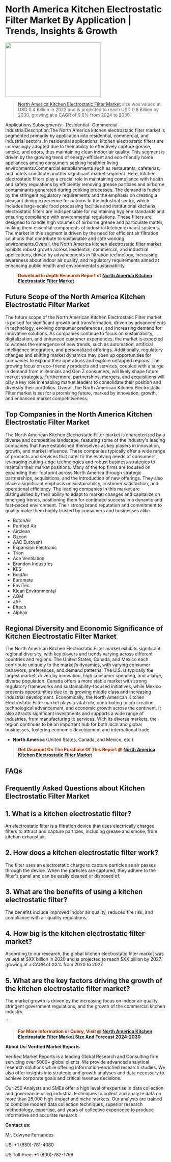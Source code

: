 <p><h1>North America Kitchen Electrostatic Filter Market By Application | Trends, Insights & Growth</h1><p><img class="aligncenter size-medium wp-image-105565" src="https://ffe5etoiles.com/wp-content/uploads/2025/01/MST7-300x171.png" alt="" width="300" height="171" /></p><blockquote><p><a href="https://www.verifiedmarketreports.com/download-sample/?rid=463736&utm_source=Github-NA&utm_medium=376" target="_blank">North America Kitchen Electrostatic Filter Market</a> size was valued at USD 0.4 Billion in 2022 and is projected to reach USD 0.8 Billion by 2030, growing at a CAGR of 9.6% from 2024 to 2030.</p></blockquote>Applications Subsegments:- Residential- Commercial- IndustrialDescription:The North America kitchen electrostatic filter market is segmented primarily by application into residential, commercial, and industrial sectors. In residential applications, kitchen electrostatic filters are increasingly adopted due to their ability to effectively capture grease, smoke, and odors, thus maintaining clean indoor air quality. This segment is driven by the growing trend of energy-efficient and eco-friendly home appliances among consumers seeking healthier living environments.Commercial establishments such as restaurants, cafeterias, and hotels constitute another significant market segment. Here, kitchen electrostatic filters play a crucial role in maintaining compliance with health and safety regulations by efficiently removing grease particles and airborne contaminants generated during cooking processes. The demand is fueled by the stringent regulatory requirements and the emphasis on creating a pleasant dining experience for patrons.In the industrial sector, which includes large-scale food processing facilities and institutional kitchens, electrostatic filters are indispensable for maintaining hygiene standards and ensuring compliance with environmental regulations. These filters are designed to handle high volumes of airborne grease and particulate matter, making them essential components of industrial kitchen exhaust systems. The market in this segment is driven by the need for efficient air filtration solutions that contribute to sustainable and safe working environments.Overall, the North America kitchen electrostatic filter market exhibits robust growth across residential, commercial, and industrial applications, driven by advancements in filtration technology, increasing awareness about indoor air quality, and regulatory requirements aimed at enhancing public health and environmental sustainability.</p><blockquote><p><span style="color: #993300;"><strong>Download In depth Research Report of <a href="https://www.verifiedmarketreports.com/download-sample/?rid=463736&utm_source=Github-NA&utm_medium=376">North America Kitchen Electrostatic Filter Market</a></strong></span></p></blockquote><h2>Future Scope of the North America Kitchen Electrostatic Filter Market</h2><p>The future scope of the North American Kitchen Electrostatic Filter market is poised for significant growth and transformation, driven by advancements in technology, evolving consumer preferences, and increasing demand for innovative solutions. As companies continue to focus on sustainability, digitalization, and enhanced customer experiences, the market is expected to witness the emergence of new trends, such as automation, artificial intelligence integration, and personalized offerings. Additionally, regulatory changes and shifting market dynamics may open up opportunities for companies to expand their operations and explore untapped regions. The growing focus on eco-friendly products and services, coupled with a surge in demand from millennials and Gen Z consumers, will likely shape future market strategies. Furthermore, partnerships, mergers, and acquisitions will play a key role in enabling market leaders to consolidate their position and diversify their portfolios. Overall, the North American Kitchen Electrostatic Filter market is set for a promising future, marked by innovation, growth, and enhanced market competitiveness.</p><h2>Top Companies in the North America Kitchen Electrostatic Filter Market</h2><p>The North American Kitchen Electrostatic Filter market is characterized by a diverse and competitive landscape, featuring some of the industry's leading companies that have established themselves as key players in innovation, growth, and market influence. These companies typically offer a wide range of products and services that cater to the evolving needs of consumers, leveraging cutting-edge technologies and robust business strategies to maintain their market positions. Many of the top firms are focused on expanding their footprint across North America through strategic partnerships, acquisitions, and the introduction of new offerings. They also place a significant emphasis on sustainability, customer satisfaction, and operational efficiency. The leading companies in this market are distinguished by their ability to adapt to market changes and capitalize on emerging trends, positioning them for continued success in a dynamic and fast-paced environment. Their strong brand reputation and commitment to quality make them highly trusted by consumers and businesses alike.</p><p><ul><li>BotonAir </li><li> Purified Air </li><li> Airclean </li><li> Ozcon </li><li> AAC Eurovent </li><li> Expansion Electronic </li><li> Trion </li><li> Ace Ventilation </li><li> Brandon Industries </li><li> KES </li><li> BoldAir </li><li> Euromate </li><li> EnviTec </li><li> Klean Environmental </li><li> AOM </li><li> JAF </li><li> Eftech </li><li> Alphair</li></ul></p><h2>Regional Diversity and Economic Significance of Kitchen Electrostatic Filter Market</h2><p>The North American Kitchen Electrostatic Filter market exhibits significant regional diversity, with key players and trends varying across different countries and regions. The United States, Canada, and Mexico each contribute uniquely to the market’s dynamics, with varying consumer behaviors, preferences, and demand patterns. The U.S. is typically the largest market, driven by innovation, high consumer spending, and a large, diverse population. Canada offers a more stable market with strong regulatory frameworks and sustainability-focused initiatives, while Mexico presents opportunities due to its growing middle class and increasing industrial development. Economically, the North American Kitchen Electrostatic Filter market plays a vital role, contributing to job creation, technological advancement, and economic growth across the continent. It also attracts significant investments and supports a wide range of industries, from manufacturing to services. With its diverse markets, the region continues to be an important hub for both local and global businesses, fostering economic development and international trade.</p><ul> <li><strong>North America</strong> (United States, Canada, and Mexico, etc.)</li></ul><blockquote><p><span style="color: #993300;"><strong>Get Discount On The Purchase Of This Report @ <a href="https://www.verifiedmarketreports.com/ask-for-discount/?rid=463736&utm_source=Github-NA&utm_medium=376">North America Kitchen Electrostatic Filter Market</a></strong></span></p></blockquote><h2>FAQs</h2><p> <h2>Frequently Asked Questions about Kitchen Electrostatic Filter Market</h1> <h2>1. What is a kitchen electrostatic filter?</div><div></h2> <p>An electrostatic filter is a filtration device that uses electrically charged filters to attract and capture particles, including grease and smoke, from kitchen exhaust air.</p> <h2>2. How does a kitchen electrostatic filter work?</div><div></h2> <p>The filter uses an electrostatic charge to capture particles as air passes through the device. When the particles are captured, they adhere to the filter's panel and can be easily cleaned or disposed of.</p> <h2>3. What are the benefits of using a kitchen electrostatic filter?</div><div></h2> <p>The benefits include improved indoor air quality, reduced fire risk, and compliance with air quality regulations.</p> <h2>4. How big is the kitchen electrostatic filter market?</div><div></h2> <p>According to our research, the global kitchen electrostatic filter market was valued at $XX billion in 2020 and is projected to reach $XX billion by 2027, growing at a CAGR of XX% from 2020 to 2027.</p> <h2>5. What are the key factors driving the growth of the kitchen electrostatic filter market?</div><div></h2> <p>The market growth is driven by the increasing focus on indoor air quality, stringent government regulations, and the growth of the commercial kitchen industry.</p> <!-- More FAQs and answers go here --> </body></html>```</p><blockquote><p><span style="color: #993300;"><strong>For More Information or Query, Visit @ <a href="https://www.verifiedmarketreports.com/product/kitchen-electrostatic-filter-market/">North America Kitchen Electrostatic Filter Market Size And Forecast 2024-2030</a></strong></span></p></blockquote><p><strong>About Us: Verified Market Reports</strong></p><p>Verified Market Reports is a leading Global Research and Consulting firm servicing over 5000+ global clients. We provide advanced analytical research solutions while offering information-enriched research studies. We also offer insights into strategic and growth analyses and data necessary to achieve corporate goals and critical revenue decisions.</p><p>Our 250 Analysts and SMEs offer a high level of expertise in data collection and governance using industrial techniques to collect and analyze data on more than 25,000 high-impact and niche markets. Our analysts are trained to combine modern data collection techniques, superior research methodology, expertise, and years of collective experience to produce informative and accurate research.</p><p><strong>Contact us:</strong></p><p>Mr. Edwyne Fernandes</p><p>US: +1 (650)-781-4080</p><p>US Toll-Free: +1 (800)-782-1768</p>
